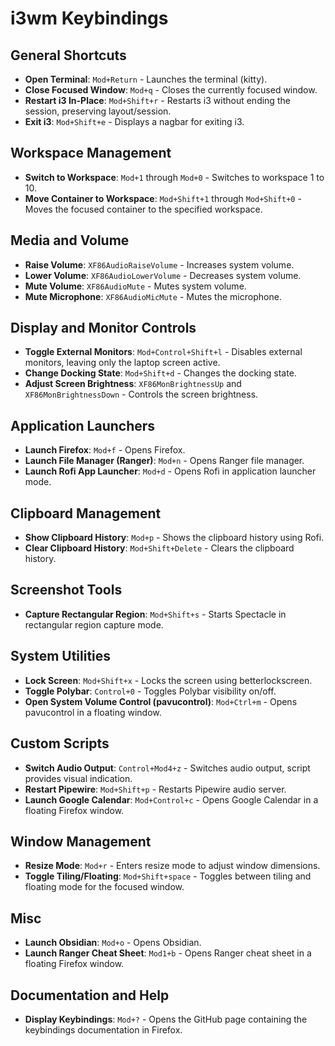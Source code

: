 # i3wm Keybindings

## General Shortcuts
- **Open Terminal**: `Mod+Return` - Launches the terminal (kitty).
- **Close Focused Window**: `Mod+q` - Closes the currently focused window.
- **Restart i3 In-Place**: `Mod+Shift+r` - Restarts i3 without ending the session, preserving layout/session.
- **Exit i3**: `Mod+Shift+e` - Displays a nagbar for exiting i3.

## Workspace Management
- **Switch to Workspace**: `Mod+1` through `Mod+0` - Switches to workspace 1 to 10.
- **Move Container to Workspace**: `Mod+Shift+1` through `Mod+Shift+0` - Moves the focused container to the specified workspace.

## Media and Volume
- **Raise Volume**: `XF86AudioRaiseVolume` - Increases system volume.
- **Lower Volume**: `XF86AudioLowerVolume` - Decreases system volume.
- **Mute Volume**: `XF86AudioMute` - Mutes system volume.
- **Mute Microphone**: `XF86AudioMicMute` - Mutes the microphone.

## Display and Monitor Controls
- **Toggle External Monitors**: `Mod+Control+Shift+l` - Disables external monitors, leaving only the laptop screen active.
- **Change Docking State**: `Mod+Shift+d` - Changes the docking state.
- **Adjust Screen Brightness**: `XF86MonBrightnessUp` and `XF86MonBrightnessDown` - Controls the screen brightness.

## Application Launchers
- **Launch Firefox**: `Mod+f` - Opens Firefox.
- **Launch File Manager (Ranger)**: `Mod+n` - Opens Ranger file manager.
- **Launch Rofi App Launcher**: `Mod+d` - Opens Rofi in application launcher mode.

## Clipboard Management
- **Show Clipboard History**: `Mod+p` - Shows the clipboard history using Rofi.
- **Clear Clipboard History**: `Mod+Shift+Delete` - Clears the clipboard history.

## Screenshot Tools
- **Capture Rectangular Region**: `Mod+Shift+s` - Starts Spectacle in rectangular region capture mode.

## System Utilities
- **Lock Screen**: `Mod+Shift+x` - Locks the screen using betterlockscreen.
- **Toggle Polybar**: `Control+0` - Toggles Polybar visibility on/off.
- **Open System Volume Control (pavucontrol)**: `Mod+Ctrl+m` - Opens pavucontrol in a floating window.

## Custom Scripts
- **Switch Audio Output**: `Control+Mod4+z` - Switches audio output, script provides visual indication.
- **Restart Pipewire**: `Mod+Shift+p` - Restarts Pipewire audio server.
- **Launch Google Calendar**: `Mod+Control+c` - Opens Google Calendar in a floating Firefox window.

## Window Management
- **Resize Mode**: `Mod+r` - Enters resize mode to adjust window dimensions.
- **Toggle Tiling/Floating**: `Mod+Shift+space` - Toggles between tiling and floating mode for the focused window.

## Misc
- **Launch Obsidian**: `Mod+o` - Opens Obsidian.
- **Launch Ranger Cheat Sheet**: `Mod1+b` - Opens Ranger cheat sheet in a floating Firefox window.

## Documentation and Help
- **Display Keybindings**: `Mod+?` - Opens the GitHub page containing the keybindings documentation in Firefox.
